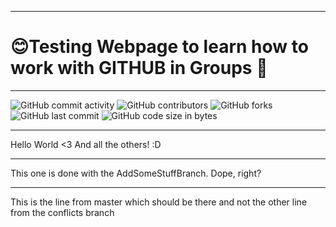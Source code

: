 ***
# 😊Testing Webpage to learn how to work with GITHUB in Groups 💯
---
![GitHub commit activity](https://img.shields.io/github/commit-activity/m/Svendolin/AchievementsTesting?style=for-the-badge) ![GitHub contributors](https://img.shields.io/github/contributors/svendolin/AchievementsTesting?style=for-the-badge) ![GitHub forks](https://img.shields.io/github/forks/Svendolin/AchievementsTesting?color=pink&style=for-the-badge) ![GitHub last commit](https://img.shields.io/github/last-commit/Svendolin/AchievementsTesting?style=for-the-badge) ![GitHub code size in bytes](https://img.shields.io/github/languages/code-size/Svendolin/AchievementsTesting?color=yellow&style=for-the-badge)
***

Hello World <3
And all the others!
:D

***
This one is done with the AddSomeStuffBranch. Dope, right?
***
This is the line from master which should be there and not the other line from the conflicts branch
